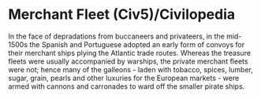 # Merchant Fleet (Civ5)/Civilopedia

In the face of depradations from buccaneers and privateers, in the mid-1500s the Spanish and Portuguese adopted an early form of convoys for their merchant ships plying the Atlantic trade routes. Whereas the treasure fleets were usually accompanied by warships, the private merchant fleets were not; hence many of the galleons - laden with tobacco, spices, lumber, sugar, grain, pearls and other luxuries for the European markets - were armed with cannons and carronades to ward off the smaller pirate ships.